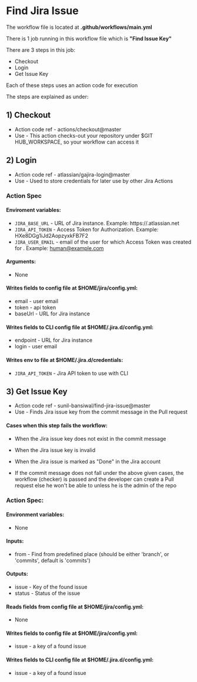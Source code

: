 # Find Jira Issue

The workflow file is located at <strong>.github/workflows/main.yml</strong>

There is 1 job running in this workflow file which is <strong>"Find Issue Key"</strong>

There are 3 steps in this job:

- Checkout
- Login
- Get Issue Key


Each of these steps uses an action code for execution

The steps are explained as under: 

## 1) Checkout
- Action code ref - actions/checkout@master
- Use - This action checks-out your repository under $GIT HUB_WORKSPACE, so your workflow can access it

   
## 2) Login
- Action code ref - atlassian/gajira-login@master
- Use - Used to store credentials for later use by other Jira Actions

### Action Spec
   
#### Enviroment variables:
- `JIRA_BASE_URL` - URL of Jira instance. Example: https://<yourdomain>.atlassian.net
- `JIRA_API_TOKEN` - Access Token for Authorization. Example: HXe8DGg1iJd2AopzyxkFB7F2 
- `JIRA_USER_EMAIL` - email of the user for which Access Token was created for . Example: human@example.com

#### Arguments:</h4>
 - None

#### Writes fields to config file at $HOME/jira/config.yml:
- email - user email
- token - api token
- baseUrl - URL for Jira instance

#### Writes fields to CLI config file at $HOME/.jira.d/config.yml:
- endpoint - URL for Jira instance
- login - user email

#### Writes env to file at $HOME/.jira.d/credentials:
- `JIRA_API_TOKEN` - Jira API token to use with CLI
  
## 3) Get Issue Key
- Action code ref - sunil-bansiwal/find-jira-issue@master
- Use - Finds Jira issue key from the commit message in the Pull request
   
#### Cases when this step fails the workflow:
- When the Jira issue key does not exist in the commit message
- When the Jira issue key is invalid
- When the Jira issue is marked as "Done" in the Jira account
   
- If the commit message does not fall under the above given cases, the workflow (checker) is passed and the developer can       create a Pull request else he won't be able to unless he is the admin of the repo

### Action Spec:
   
#### Environment variables:
- None
   
#### Inputs:
- from - Find from predefined place (should be either 'branch', or 'commits', default is 'commits')

#### Outputs:
- issue - Key of the found issue
- status - Status of the issue
   
#### Reads fields from config file at $HOME/jira/config.yml:
- None

#### Writes fields to config file at $HOME/jira/config.yml:
- issue - a key of a found issue
   
#### Writes fields to CLI config file at $HOME/.jira.d/config.yml:
- issue - a key of a found issue
  
